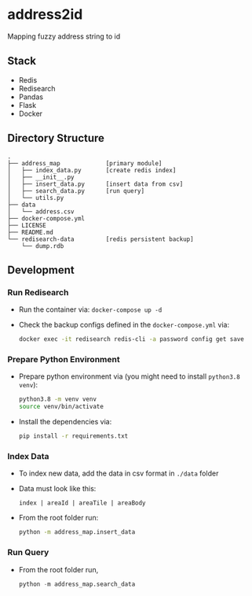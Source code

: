 # address2id
Mapping fuzzy address string to id

## Stack
* Redis
* Redisearch
* Pandas
* Flask
* Docker


## Directory Structure
```
.
├── address_map             [primary module]
│   ├── index_data.py       [create redis index]
│   ├── __init__.py
│   ├── insert_data.py      [insert data from csv]
│   ├── search_data.py      [run query]
│   └── utils.py
├── data
│   └── address.csv
├── docker-compose.yml
├── LICENSE
├── README.md
└── redisearch-data         [redis persistent backup]
    └── dump.rdb
```

## Development

### Run Redisearch
* Run the container via:
    `docker-compose up -d`
* Check the backup configs defined in the `docker-compose.yml` via:

    ```bash
    docker exec -it redisearch redis-cli -a password config get save
    ```

### Prepare Python Environment
* Prepare python environment via (you might need to install `python3.8 venv`):
    ```bash
    python3.8 -m venv venv
    source venv/bin/activate
    ```

* Install the dependencies via:
    ```bash
    pip install -r requirements.txt
    ```

### Index Data
* To index new data, add the data in csv format in `./data` folder
* Data must look like this:
    ```csv
    index | areaId | areaTile | areaBody
    ```

* From the root folder run:
    ```bash
    python -m address_map.insert_data
    ```

### Run Query
* From the root folder run,
    ```python
    python -m address_map.search_data
    ```
